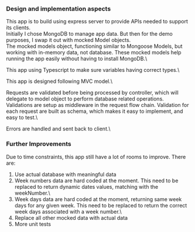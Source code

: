 ### Design and implementation aspects

This app is to build using express server to provide APIs needed to support its clients.\
Initially I chose MongoDB to manage app data. But then for the demo purposes, I swap it out with mocked Model objects.\
The mocked models object, functioning similar to Mongoose Models, but working with in-memory data, not database.
These mocked models help running the app easily without having to install MongoDB.\

This app using Typescript to make sure variables having correct types.\

This app is designed following MVC model.\

Requests are validated before being processed by controller, which will delegate to model object to perform database related operations.\
Validations are setup as middleware in the request flow chain. Validation for each request are built as schema, which makes it easy to implement, and easy to test.\

Errors are handled and sent back to client.\

### Further Improvements

Due to time constraints, this app still have a lot of rooms to improve. There are:
1. Use actual database with meaningful data
2. Week numbers data are hard coded at the moment. This need to be replaced to return dynamic dates values, matching with the weekNumber.\
3. Week days data are hard coded at the moment, returning same week days for any given week. This need to be replaced to return the correct week days associated with a week number.\ 
4. Replace all other mocked data with actual data
5. More unit tests



